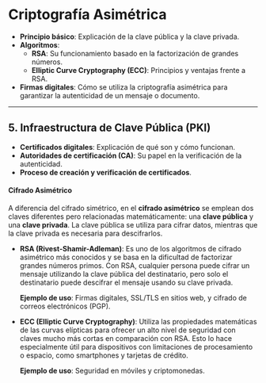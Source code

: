# Criptografía Asimétrica

- **Principio básico**: Explicación de la clave pública y la clave privada.
- **Algoritmos**:
    - **RSA**: Su funcionamiento basado en la factorización de grandes números.
    - **Elliptic Curve Cryptography (ECC)**: Principios y ventajas frente a RSA.
- **Firmas digitales**: Cómo se utiliza la criptografía asimétrica para garantizar la autenticidad de un mensaje o documento.

---

## 5. **Infraestructura de Clave Pública (PKI)**

- **Certificados digitales**: Explicación de qué son y cómo funcionan.
- **Autoridades de certificación (CA)**: Su papel en la verificación de la autenticidad.
- **Proceso de creación y verificación de certificados**.
#### **Cifrado Asimétrico**

A diferencia del cifrado simétrico, en el **cifrado asimétrico** se emplean dos claves diferentes pero relacionadas matemáticamente: una **clave pública** y una **clave privada**. La clave pública se utiliza para cifrar datos, mientras que la clave privada es necesaria para descifrarlos.

- **RSA (Rivest-Shamir-Adleman)**: Es uno de los algoritmos de cifrado asimétrico más conocidos y se basa en la dificultad de factorizar grandes números primos. Con RSA, cualquier persona puede cifrar un mensaje utilizando la clave pública del destinatario, pero solo el destinatario puede descifrar el mensaje usando su clave privada.

  **Ejemplo de uso**: Firmas digitales, SSL/TLS en sitios web, y cifrado de correos electrónicos (PGP).

- **ECC (Elliptic Curve Cryptography)**: Utiliza las propiedades matemáticas de las curvas elípticas para ofrecer un alto nivel de seguridad con claves mucho más cortas en comparación con RSA. Esto lo hace especialmente útil para dispositivos con limitaciones de procesamiento o espacio, como smartphones y tarjetas de crédito.

  **Ejemplo de uso**: Seguridad en móviles y criptomonedas.

